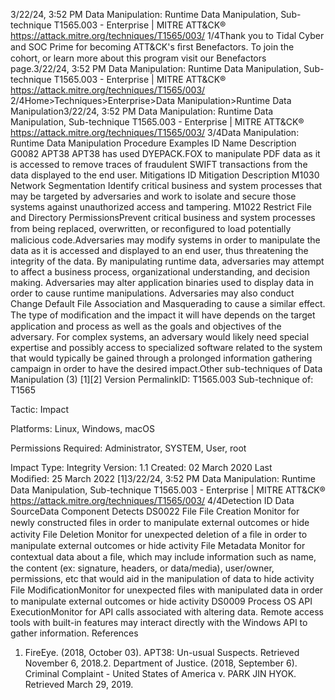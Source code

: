 3/22/24, 3:52 PM Data Manipulation: Runtime Data Manipulation, Sub-technique T1565.003 - Enterprise | MITRE ATT&CK®
https://attack.mitre.org/techniques/T1565/003/ 1/4Thank you to Tidal Cyber and SOC Prime for becoming ATT&CK's ﬁrst Benefactors. To join the cohort, or learn more about this program visit our
Benefactors page.3/22/24, 3:52 PM Data Manipulation: Runtime Data Manipulation, Sub-technique T1565.003 - Enterprise | MITRE ATT&CK®
https://attack.mitre.org/techniques/T1565/003/ 2/4Home>Techniques>Enterprise>Data Manipulation>Runtime Data Manipulation3/22/24, 3:52 PM Data Manipulation: Runtime Data Manipulation, Sub-technique T1565.003 - Enterprise | MITRE ATT&CK®
https://attack.mitre.org/techniques/T1565/003/ 3/4Data Manipulation: Runtime Data Manipulation
Procedure Examples
ID Name Description
G0082 APT38 APT38 has used DYEPACK.FOX to manipulate PDF data as it is accessed to remove traces of fraudulent SWIFT
transactions from the data displayed to the end user.
Mitigations
ID Mitigation Description
M1030 Network Segmentation Identify critical business and system processes that may be targeted by adversaries and work to
isolate and secure those systems against unauthorized access and tampering.
M1022 Restrict File and Directory
PermissionsPrevent critical business and system processes from being replaced, overwritten, or reconﬁgured
to load potentially malicious code.Adversaries may modify systems in order to manipulate the data as it is accessed and displayed to an end user, thus threatening the
integrity of the data. By manipulating runtime data, adversaries may attempt to affect a business process, organizational understanding,
and decision making.
Adversaries may alter application binaries used to display data in order to cause runtime manipulations. Adversaries may also conduct
Change Default File Association and Masquerading to cause a similar effect. The type of modiﬁcation and the impact it will have depends
on the target application and process as well as the goals and objectives of the adversary. For complex systems, an adversary would likely
need special expertise and possibly access to specialized software related to the system that would typically be gained through a prolonged
information gathering campaign in order to have the desired impact.Other sub-techniques of Data Manipulation (3)
[1][2]
Version PermalinkID: T1565.003
Sub-technique of:  T1565

Tactic: Impact

Platforms: Linux, Windows, macOS

Permissions Required: Administrator, SYSTEM, User, root

Impact Type: Integrity
Version: 1.1
Created: 02 March 2020
Last Modiﬁed: 25 March 2022
[1]3/22/24, 3:52 PM Data Manipulation: Runtime Data Manipulation, Sub-technique T1565.003 - Enterprise | MITRE ATT&CK®
https://attack.mitre.org/techniques/T1565/003/ 4/4Detection
ID Data SourceData Component Detects
DS0022 File File Creation Monitor for newly constructed ﬁles in order to manipulate external outcomes or hide activity
File Deletion Monitor for unexpected deletion of a ﬁle in order to manipulate external outcomes or hide
activity
File Metadata Monitor for contextual data about a ﬁle, which may include information such as name, the
content (ex: signature, headers, or data/media), user/owner, permissions, etc that would aid in
the manipulation of data to hide activity
File
ModiﬁcationMonitor for unexpected ﬁles with manipulated data in order to manipulate external outcomes
or hide activity
DS0009 Process OS API
ExecutionMonitor for API calls associated with altering data. Remote access tools with built-in features
may interact directly with the Windows API to gather information.
References
1. FireEye. (2018, October 03). APT38: Un-usual Suspects.
Retrieved November 6, 2018.2. Department of Justice. (2018, September 6). Criminal
Complaint - United States of America v. PARK JIN HYOK.
Retrieved March 29, 2019.